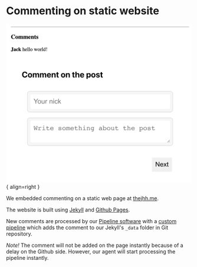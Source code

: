 # Commenting on static website

![Commenting embedded on a static website](../../img/lomake.app/embedded-form.png){ align=right }

We embedded commenting on a static web page at [thejhh.me](https://thejhh.me/2021/08/12/mixing-sync-with-async-code.html).

The website is built using [Jekyll](https://jekyllrb.com/) and [Github Pages](https://pages.github.com/).

New comments are processed by our [Pipeline software](../../pipelines/index.md) with a 
[custom pipeline](https://github.com/sendanor/pipeline-runner/blob/main/examples/pipeline/submit-jekyll-comment.json) 
which adds the comment to our Jekyll's `_data` folder in Git repository.

*Note!* The comment will not be added on the page instantly because of a delay on the Github side. 
However, our agent will start processing the pipeline instantly.
